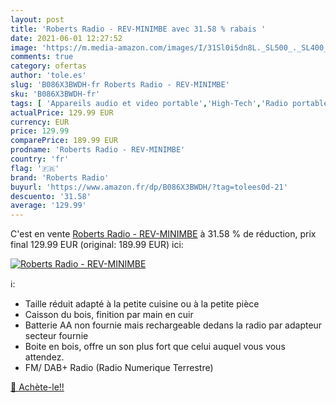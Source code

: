 ```yaml
---
layout: post
title: 'Roberts Radio - REV-MINIMBE avec 31.58 % rabais '
date: 2021-06-01 12:27:52
image: 'https://m.media-amazon.com/images/I/31Sl0i5dn8L._SL500_._SL400_.jpg'
comments: true
category: ofertas
author: 'tole.es'
slug: 'B086X3BWDH-fr Roberts Radio - REV-MINIMBE'
sku: 'B086X3BWDH-fr'
tags: [ 'Appareils audio et video portable','High-Tech','Radio portables','roberts radio', ]
actualPrice: 129.99 EUR
currency: EUR
price: 129.99
comparePrice: 189.99 EUR
prodname: 'Roberts Radio - REV-MINIMBE'
country: 'fr'
flag: '🇫🇷'
brand: 'Roberts Radio'
buyurl: 'https://www.amazon.fr/dp/B086X3BWDH/?tag=tolees0d-21'
descuento: '31.58'
average: '129.99'
---
```


C'est en vente [Roberts Radio - REV-MINIMBE](https://www.amazon.fr/dp/B086X3BWDH/?tag=tolees0d-21)  à  31.58 % de réduction, prix final  129.99 EUR (original: 189.99 EUR) ici:

[![Roberts Radio - REV-MINIMBE](https://m.media-amazon.com/images/I/31Sl0i5dn8L._SL500_._SL400_.jpg)](https://www.amazon.fr/dp/B086X3BWDH/?tag=tolees0d-21)

ℹ️:

- Taille réduit adapté à la petite cuisine ou à la petite pièce
- Caisson du bois, finition par main en cuir
- Batterie AA non fournie mais rechargeable dedans la radio par adapteur secteur fournie
- Boite en bois, offre un son plus fort que celui auquel vous vous attendez.
- FM/ DAB+ Radio (Radio Numerique Terrestre)

[🛒 Achète-le!!](https://www.amazon.fr/dp/B086X3BWDH/?tag=tolees0d-21)
